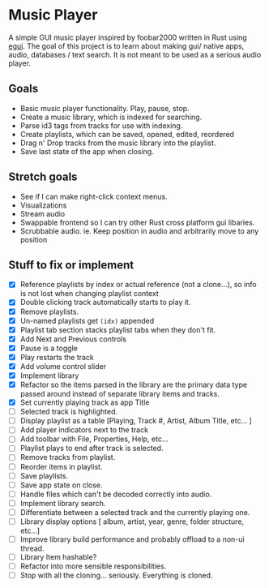 # Music Player

A simple GUI music player inspired by foobar2000 written in Rust using [egui](https://github.com/emilk/egui).
The goal of this project is to learn about making gui/ native apps, audio, databases / text search.
It is not meant to be used as a serious audio player.

## Goals

- Basic music player functionality. Play, pause, stop.
- Create a music library, which is indexed for searching.
- Parse id3 tags from tracks for use with indexing.
- Create playlists, which can be saved, opened, edited, reordered
- Drag n' Drop tracks from the music library into the playlist.
- Save last state of the app when closing.

## Stretch goals

- See if I can make right-click context menus.
- Visualizations
- Stream audio
- Swappable frontend so I can try other Rust cross platform gui libaries.
- Scrubbable audio. ie. Keep position in audio and arbitrarily move to any position

## Stuff to fix or implement

- [x] Reference playlists by index or actual reference (not a clone...), so info is not lost when changing playlist context
- [x] Double clicking track automatically starts to play it.
- [x] Remove playlists.
- [x] Un-named playlists get `(idx)` appended 
- [x] Playlist tab section stacks playlist tabs when they don't fit.
- [x] Add Next and Previous controls
- [x] Pause is a toggle
- [x] Play restarts the track
- [x] Add volume control slider
- [x] Implement library
- [x] Refactor so the items parsed in the library are the primary data type passed around instead of separate library items and tracks.
- [x] Set currently playing track as app Title
- [ ] Selected track is highlighted.
- [ ] Display playlist as a table [Playing, Track #, Artist, Album Title, etc... ]
- [ ] Add player indicators next to the track
- [ ] Add toolbar with File, Properties, Help, etc...
- [ ] Playlist plays to end after track is selected.
- [ ] Remove tracks from playlist.
- [ ] Reorder items in playlist.
- [ ] Save playlists.
- [ ] Save app state on close.
- [ ] Handle files which can't be decoded correctly into audio. 
- [ ] Implement library search.
- [ ] Differentiate between a selected track and the currently playing one.
- [ ] Library display options [ album, artist, year, genre, folder structure, etc...]
- [ ] Improve library build performance and probably offload to a non-ui thread.
- [ ] Library Item hashable?
- [ ] Refactor into more sensible responsibilities.
- [ ] Stop with all the cloning... seriously. Everything is cloned.